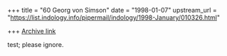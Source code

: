 +++
title = "60 Georg von Simson"
date = "1998-01-07"
upstream_url = "https://list.indology.info/pipermail/indology/1998-January/010326.html"

+++
[Archive link](https://list.indology.info/pipermail/indology/1998-January/010326.html)

test; please ignore.



